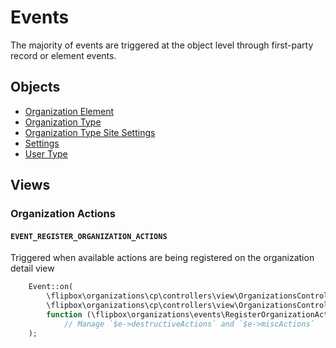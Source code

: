 # Events
The majority of events are triggered at the object level through first-party record or element events.

## Objects 
* [Organization Element](https://docs.craftcms.com/api/v3/craft-base-element.html#events)
* [Organization Type](https://www.yiiframework.com/doc/api/2.0/yii-db-activerecord#events)
* [Organization Type Site Settings](https://www.yiiframework.com/doc/api/2.0/yii-db-activerecord#events)
* [Settings](https://www.yiiframework.com/doc/api/2.0/yii-base-model#events)
* [User Type](https://www.yiiframework.com/doc/api/2.0/yii-db-activerecord#events)

## Views

### Organization Actions

#### `EVENT_REGISTER_ORGANIZATION_ACTIONS`
Triggered when available actions are being registered on the organization detail view

```php
    Event::on(
        \flipbox\organizations\cp\controllers\view\OrganizationsController::class,
        \flipbox\organizations\cp\controllers\view\OrganizationsController::EVENT_REGISTER_ORGANIZATION_ACTIONS,
        function (\flipbox\organizations\events\RegisterOrganizationActionsEvent $e) {
            // Manage `$e->destructiveActions` and `$e->miscActions`
    );
```
